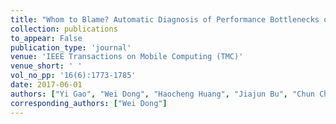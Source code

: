 ```yaml
---
title: "Whom to Blame? Automatic Diagnosis of Performance Bottlenecks on Smartphones"
collection: publications
to_appear: False
publication_type: 'journal'
venue: 'IEEE Transactions on Mobile Computing (TMC)'
venue_short: ' '
vol_no_pp: '16(6):1773-1785'
date: 2017-06-01
authors: ["Yi Gao", "Wei Dong", "Haocheng Huang", "Jiajun Bu", "Chun Chen", "Mingyuan Xia", "Xue Liu"]
corresponding_authors: ["Wei Dong"]
---
```

